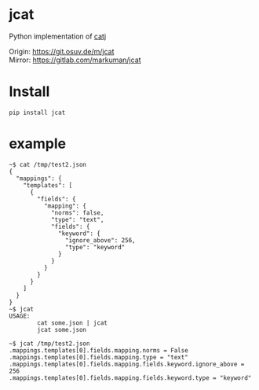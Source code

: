 # jcat

Python implementation of [catj](https://github.com/soheilpro/catj)

Origin: https://git.osuv.de/m/jcat  
Mirror: https://gitlab.com/markuman/jcat

# Install

`pip install jcat`

# example

```
~$ cat /tmp/test2.json
{
  "mappings": {
    "templates": [
      {
        "fields": {
          "mapping": {
            "norms": false,
            "type": "text",
            "fields": {
              "keyword": {
                "ignore_above": 256,
                "type": "keyword"
              }
            }
          }
        }
      }
    ]
  }
}
~$ jcat
USAGE:
        cat some.json | jcat
        jcat some.json

~$ jcat /tmp/test2.json
.mappings.templates[0].fields.mapping.norms = False
.mappings.templates[0].fields.mapping.type = "text"
.mappings.templates[0].fields.mapping.fields.keyword.ignore_above = 256
.mappings.templates[0].fields.mapping.fields.keyword.type = "keyword"
```

